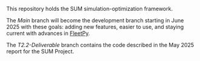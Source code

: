 This repository holds the SUM simulation-optimization framework.

The *Main* branch will become the development branch starting in June 2025 with these goals: adding new features, easier to use, and staying current with advances in [FleetPy](https://github.com/TUM-VT/FleetPy). 

The *T2.2-Deliverable* branch contains the code described in the May 2025 report for the SUM Project.



